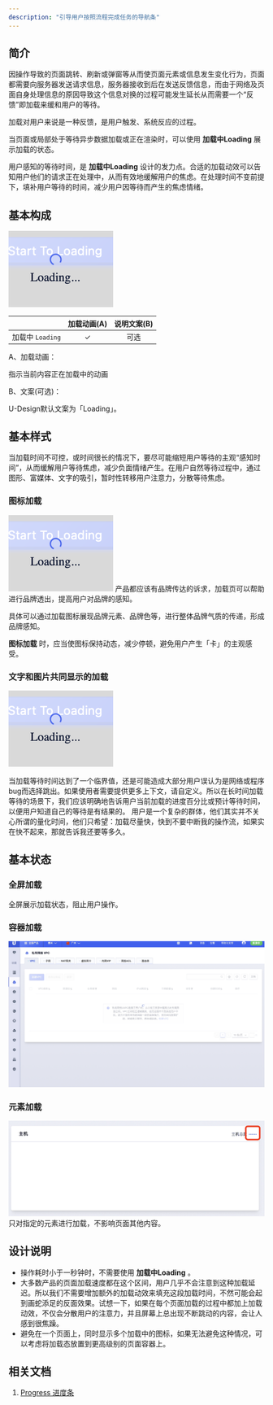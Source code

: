 ```yaml
---
description: "引导用户按照流程完成任务的导航条"
---
```

<!--副标题具体写法见源代码模式-->

## 简介
因操作导致的页面跳转、刷新或弹窗等从而使页面元素或信息发生变化行为，页面都需要向服务器发送请求信息，服务器接收到后在发送反馈信息，而由于网络及页面自身处理信息的原因导致这个信息对换的过程可能发生延长从而需要一个“反馈”即加载来缓和用户的等待。

加载对用户来说是一种反馈，是用户触发、系统反应的过程。

当页面或局部处于等待异步数据加载或正在渲染时，可以使用 **加载中Loading** 展示加载的状态。

用户感知的等待时间，是 **加载中Loading** 设计的发力点。合适的加载动效可以告知用户他们的请求正在处理中，从而有效地缓解用户的焦虑。在处理时间不变前提下，填补用户等待的时间，减少用户因等待而产生的焦虑情绪。


## 基本构成
![1](../../../images/Loading/1.png)

|                   | 加载动画(A) | 说明文案(B) |
| :--------------------- | :-----: | :-----: |
| 加载中 `Loading`       |    ✓    |   可选    |


A、加载动画：

指示当前内容正在加载中的动画


B、文案(可选)：

U-Design默认文案为「Loading」。


## 基本样式
当加载时间不可控，或时间很长的情况下，要尽可能缩短用户等待的主观“感知时间”，从而缓解用户等待焦虑，减少负面情绪产生。在用户自然等待过程中，通过图形、富媒体、文字的吸引，暂时性转移用户注意力，分散等待焦虑。
### 图标加载
![1](../../../images/Loading/1.png)
产品都应该有品牌传达的诉求，加载页可以帮助进行品牌透出，提高用户对品牌的感知。

具体可以通过加载图标展现品牌元素、品牌色等，进行整体品牌气质的传递，形成品牌感知。

 **图标加载** 时，应当使图标保持动态，减少停顿，避免用户产生「卡」的主观感受。

### 文字和图片共同显示的加载
![1](../../../images/Loading/1.png)

当加载等待时间达到了一个临界值，还是可能造成大部分用户误认为是网络或程序bug而选择跳出。如果使用者需要提供更多上下文，请自定义。所以在长时间加载等待的场景下，我们应该明确地告诉用户当前加载的进度百分比或预计等待时间，以便用户知道自己的等待是有结果的。
用户是一个复杂的群体，他们其实并不关心所谓的量化时间，他们只希望：加载尽量快，快到不要中断我的操作流，如果实在快不起来，那就告诉我还要等多久。


## 基本状态
### 全屏加载

全屏展示加载状态，阻止用户操作。

### 容器加载
![1](../../../images/Loading/9.png)

### 元素加载
![1](../../../images/Loading/8.png)
只对指定的元素进行加载，不影响页面其他内容。

## 设计说明
- 操作耗时小于一秒钟时，不需要使用 **加载中Loading** 。
- 大多数产品的页面加载速度都在这个区间，用户几乎不会注意到这种加载延迟。所以我们不需要增加额外的加载动效来填充这段加载时间，不然可能会起到画蛇添足的反面效果。试想一下，如果在每个页面加载的过程中都加上加载动效，不仅会分散用户的注意力，并且屏幕上总出现不断跳动的内容，会让人感到很焦躁。
- 避免在一个页面上，同时显示多个加载中的图标，如果无法避免这种情况，可以考虑将加载态放置到更高级别的页面容器上。



## 相关文档

1. [Progress 进度条](https://www.ucloud.cn)
